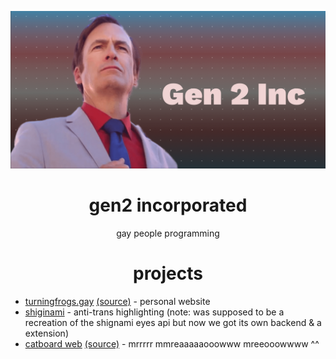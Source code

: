![blep](https://raw.githubusercontent.com/gen2inc/.github/main/images/gen%202.png)
<h1 align="center">gen2 incorporated</h1>
<p align="center">gay people programming</p>
<h1 align="center">projects</h1> 
<ul>
 <li><a href="https://turningfrogs.gay">turningfrogs.gay</a> <a href="https://github.com/gen2inc/turningfrogs.gay">(source)</a> - personal website</li>
  <li><a href="https://github.com/gen2inc/shinigami">shiginami</a> - anti-trans highlighting (note: was supposed to be a recreation of the shignami eyes api but now we got its own backend & a extension)</li>
 <li><a href="https://gen2inc.github.io/catboard-web/">catboard web</a> <a href="https://github.com/gen2inc/catboard-web">(source)</a> - mrrrrr mmreaaaaaooowww mreeooowwww ^^ </li>
</ul>
